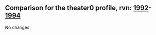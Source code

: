 ## Comparison for the theater0 profile, rvn: [1992](https://github.com/PRO100KatYT/FortniteProfileRevisions/tree/main/profiles/theater0/1992%20theater0.json)-[1994](https://github.com/PRO100KatYT/FortniteProfileRevisions/tree/main/profiles/theater0/1994%20theater0.json)

No changes
